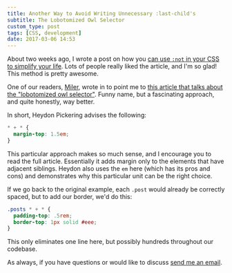 ```yaml
---
title: Another Way to Avoid Writing Unnecessary :last-child's
subtitle: The Lobotomized Owl Selector
custom_type: post
tags: [CSS, development]
date: 2017-03-06 14:53
---
```


About two weeks ago, I wrote a post on how you [can use `:not` in your CSS to simplify your life](https://theboldreport.net/2017/02/css-tip-use-not-to-save-time-and-lines-of-code/). Lots of people really liked the article, and I'm so glad! This method is pretty awesome.

One of our readers, [Miler](acidrums4.github.io), wrote in to point me to [this article that talks about the "lobotomized owl selector"](https://alistapart.com/article/axiomatic-css-and-lobotomized-owls). Funny name, but a fascinating approach, and quite honestly, way better.

In short, Heydon Pickering advises the following:

```scss
* + * {
  margin-top: 1.5em;
}
```

This particular approach makes so much sense, and I encourage you to read the full article. Essentially it adds margin only to the elements that have adjacent siblings. Heydon also uses the `em` here (which has its pros and cons) and demonstrates why this particular unit can be the right choice.

If we go back to the original example, each `.post` would already be correctly spaced, but to add our border, we'd do this:

```scss
.posts * + * {
  padding-top: .5rem;
  border-top: 1px solid #eee;
}
```

This only eliminates one line here, but possibly hundreds throughout our codebase.

As always, if you have questions or would like to discuss [send me an email](mailto:tim@theboldreport.net).
